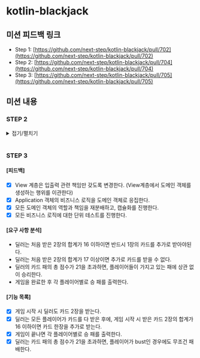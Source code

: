 # kotlin-blackjack

## 미션 피드백 링크

- Step 1: [https://github.com/next-step/kotlin-blackjack/pull/702](https://github.com/next-step/kotlin-blackjack/pull/702)
- Step 2: [https://github.com/next-step/kotlin-blackjack/pull/704](https://github.com/next-step/kotlin-blackjack/pull/704)
- Step 3: [https://github.com/next-step/kotlin-blackjack/pull/705](https://github.com/next-step/kotlin-blackjack/pull/705)

## 미션 내용

### STEP 2

<details>
<summary>접기/펼치기</summary>
<div markdown="1">

#### [요구 사항 분석]

- 딜러와 플레이어 중 카드의 합이 21 또는 21에 가장 가까운 숫자를 가지는 쪽이 승자
- Ace는 1 또는 11 중에 더 유리한 숫자로 계산
- King, Queen, Jack은 각각 10으로 계산
- 게임 시작 시 플레이어는 두 장의 카드를 지급 받음
- 두 장의 카드 숫자를 합쳐 21을 초과하지 않으면서 21에 가깝게 만들면 승리
- 21을 넘지 않을 경우 원한다면 얼마든지 카드를 계속 뽑을 수 있음
- 21을 넘을 경우 카드는 더 뽑지 못하고 패배한다

#### [기능 목록]

- [x] 게임에 참여할 사람을 입력받는다.
- [x] 게임 카드는 총 52장이다. (스페이드, 클로버, 하트, 다이아 : 2~10, Ace, J, Q, K)
- [x] 게임 시작 시 각 참여자들은 2장의 카드를 받는다.
- [x] 카드를 받을 경우 각 참여자들이 가진 패를 출력한다.
- [x] 카드의 총 숫자가 21 이하면 계속 카드를 뽑을 수 있다.
- [x] Ace 카드는 1과 11 중에 21에 더 가까운 숫자가 될 수 있게 선택된다.
- [x] 카드의 총 숫자가 21 초과이면 더이상 카드를 뽑을 수 없다.
- [x] 카드의 총 숫자가 21 초과일 때 Ace 카드가 있을 경우, Ace 카드는 1로 계산된다.
- [x] 카드를 뽑을 때 마다 현재 패를 출력한다.
- [x] 한 플레이어가 더이상 카드를 받지 않으면, 다음 참가자가 게임을 시작한다.
- [x] 게임이 종료되면 각 플레이어의 현재 패와 결과 점수를 출력한다.
- [x] 모든 엔티티를 작게 유지하고, indent(인덴트, 들여쓰기) depth를 2를 넘지 않도록 구현한다.

</div>
</details>

<br>

### STEP 3

#### [피드백]

- [x] View 계층은 입출력 관련 책임만 갖도록 변경한다. (View계층에서 도메인 객체를 생성하는 행위를 이관한다)
- [x] Application 객체의 비즈니스 로직을 도메인 객체로 응집한다.
- [x] 모든 도메인 객체의 역할과 책임을 재분배하고, 캡슐화를 진행한다.
- [x] 모든 비즈니스 로직에 대한 단위 테스트를 진행한다.

#### [요구 사항 분석]

- 딜러는 처음 받은 2장의 합계가 16 이하이면 반드시 1장의 카드를 추가로 받아야된다.
- 딜러는 처음 받은 2장의 합계가 17 이상이면 추가로 카드를 받을 수 없다.
- 딜러의 카드 패의 총 점수가 21을 초과하면, 플레이어들이 가지고 있는 패에 상관 없이 승리한다.
- 게임을 완료한 후 각 플레이어별로 승 패를 출력한다.

#### [기능 목록]

- [x] 게임 시작 시 딜러도 카드 2장을 받는다.
- [x] 딜러는 모든 플레이어가 카드를 다 받은 후에, 게임 시작 시 받은 카드 2장의 합계가 16 이하이면 카드 한장을 추가로 받는다.
- [x] 게임이 끝나면 각 플레이어별로 승 패를 출력한다.
- [x] 딜러는 카드 패의 총 점수가 21을 초과하면, 플레이어가 bust인 경우에도 무조건 패배한다.
